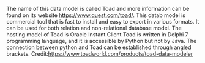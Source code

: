 The name of this data model is called Toad and more information can be found on its website https://www.quest.com/toad/. 
This datab model is commercial tool that is fast to install and easy to export in various formats. 
It can be used for both relation and non-relational database model.
The hosting model of Toad is Oracle Instant Client
Toad is written in Delphi 7 programming language, and it is accessible by Python but not by Java. The connection between python and Toad can be established through angled brackets. 
Credit:https://www.toadworld.com/products/toad-data-modeler
